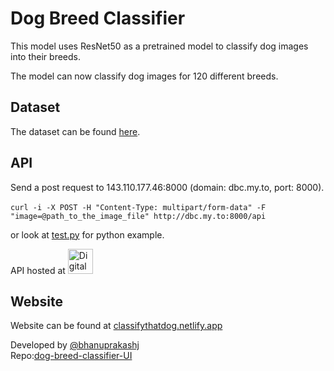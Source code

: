 # Dog Breed Classifier
This model uses ResNet50 as a pretrained model to classify dog images into their breeds.

The model can now classify dog images for 120 different breeds.

## Dataset

The dataset can be found [here](https://www.kaggle.com/c/dog-breed-identification/data).

## API

Send a post request to 143.110.177.46:8000 (domain: dbc.my.to, port: 8000). <br><br>
`curl -i -X POST -H "Content-Type: multipart/form-data" -F "image=@path_to_the_image_file" http://dbc.my.to:8000/api`

or look at [test.py](test.py) for python example.

API hosted at
<a href="https://www.digitalocean.com" target="_blank"> <img src="https://upload.wikimedia.org/wikipedia/commons/thumb/f/ff/DigitalOcean_logo.svg/1024px-DigitalOcean_logo.svg.png" alt="DigitalOcean" width="40" height="40"/> </a> </p>

## Website

Website can be found at [classifythatdog.netlify.app](https://classifythatdog.netlify.app)

Developed by [@bhanuprakashj](https://github.com/bhanuprakashj) <br>Repo:[dog-breed-classifier-UI](https://github.com/bhanuprakashj/dog-breed-classifier-UI)



